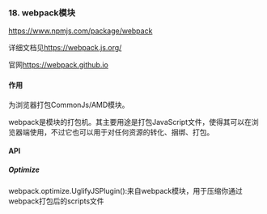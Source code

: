 ### 18. webpack模块
<https://www.npmjs.com/package/webpack>

详细文档见<https://webpack.js.org/>

官网<https://webpack.github.io>
#### 作用
为浏览器打包CommonJs/AMD模块。

webpack是模块的打包机。其主要用途是打包JavaScript文件，使得其可以在浏览器端使用，不过它也可以用于对任何资源的转化、捆绑、打包。

#### API
##### Optimize
webpack.optimize.UglifyJSPlugin():来自webpack模块，用于压缩你通过webpack打包后的scripts文件